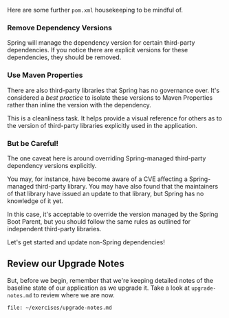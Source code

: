 Here are some further `pom.xml` housekeeping to be mindful of.

### Remove Dependency Versions

Spring will manage the dependency version for certain third-party dependencies. If you notice there are explicit versions for these dependencies, they should be removed.

### Use Maven Properties

There are also third-party libraries that Spring has no governance over. It's considered a _best practice_ to isolate these versions to Maven Properties rather than inline the version with the dependency.

This is a cleanliness task. It helps provide a visual reference for others as to the version of third-party libraries explicitly used in the application.

### But be Careful!

The one caveat here is around overriding Spring-managed third-party dependency versions explicitly.

You may, for instance, have become aware of a CVE affecting a Spring-managed third-party library. You may have also found that the maintainers of that library have issued an update to that library, but Spring has no knowledge of it yet.

In this case, it's acceptable to override the version managed by the Spring Boot Parent, but you should follow the same rules as outlined for independent third-party libraries.

Let's get started and update non-Spring dependencies!

## Review our Upgrade Notes

But, before we begin, remember that we're keeping detailed notes of the baseline state of our application as we upgrade it. Take a look at `upgrade-notes.md` to review where we are now.

```editor:open-file
file: ~/exercises/upgrade-notes.md
```
